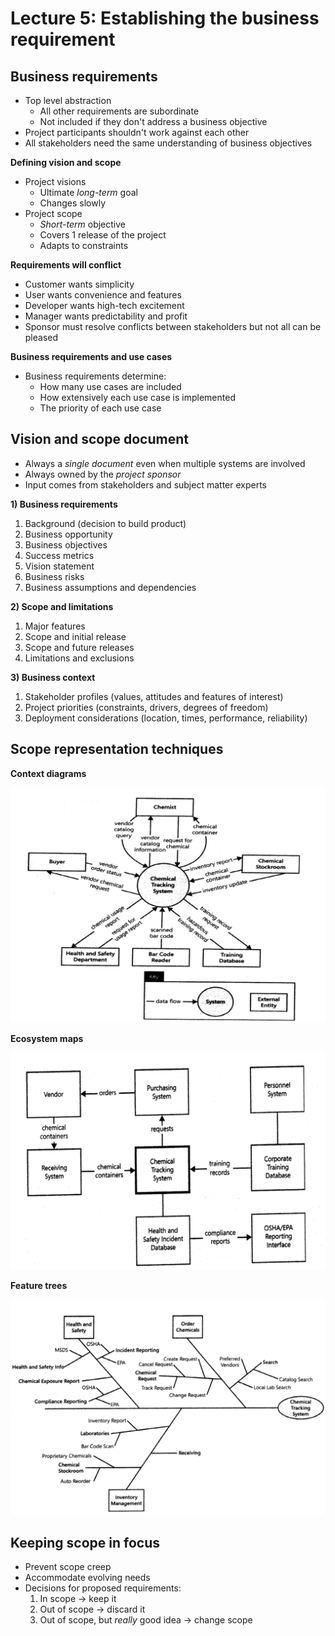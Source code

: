 # Lecture 5: Establishing the business requirement

## Business requirements

- Top level abstraction
  - All other requirements are subordinate
  - Not included if they don't address a business objective
- Project participants shouldn't work against each other
- All stakeholders need the same understanding of business objectives

**Defining vision and scope**

- Project visions
  - Ultimate *long-term* goal
  - Changes slowly
- Project scope
  - *Short-term* objective
  - Covers 1 release of the project
  - Adapts to constraints 

**Requirements will conflict**

- Customer wants simplicity
- User wants convenience and features
- Developer wants high-tech excitement
- Manager wants predictability and profit
- Sponsor must resolve conflicts between stakeholders but not all can be pleased

**Business requirements and use cases**

- Business requirements determine:
  - How many use cases are included
  - How extensively each use case is implemented
  - The priority of each use case

## Vision and scope document

- Always a *single document* even when multiple systems are involved
- Always owned by the *project sponsor*
- Input comes from stakeholders and subject matter experts

**1) Business requirements**

1) Background (decision to build product)
2) Business opportunity
3) Business objectives
4) Success metrics
5) Vision statement
6) Business risks
7) Business assumptions and dependencies

**2) Scope and limitations**

1) Major features
2) Scope and initial release
3) Scope and future releases
4) Limitations and exclusions

**3) Business context**

1) Stakeholder profiles (values, attitudes and features of interest)
2) Project priorities (constraints, drivers, degrees of freedom)
3) Deployment considerations (location, times, performance, reliability)

## Scope representation techniques

**Context diagrams**

![Context diagram for chemical tracking system](figures/context-diagram.png)

**Ecosystem maps**

![Ecosystem map for chemical tracking system](figures/ecosystem-map.png)

**Feature trees**

![Feature tree for chemical tracking system](figures/feature-tree.png)

## Keeping scope in focus

- Prevent scope creep
- Accommodate evolving needs
- Decisions for proposed requirements:
  1) In scope -> keep it
  2) Out of scope -> discard it
  3) Out of scope, but *really* good idea -> change scope
